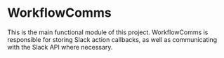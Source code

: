 # WorkflowComms

This is the main functional module of this project. WorkflowComms is responsible
for storing Slack action callbacks, as well as communicating with the Slack API
where necessary.
